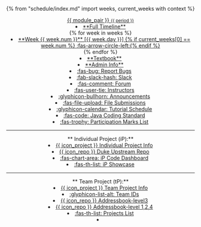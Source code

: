 {% from "schedule/index.md" import weeks, current_weeks with context %}
<header>
<navbar placement="top" type="dark">
  <a slot="brand" href="{{baseUrl}}/index.html" title="Home" class="navbar-brand">{{ module_pair }} <small>{{ period }}</small></a>
  <dropdown text="Schedule" class="nav-link">
  <li><a href="{{baseUrl}}/schedule/timeline.html" class="dropdown-item"><md>**Full Timeline**</md></a></li>
{% for week in weeks %}
<li><a href="{{ baseUrl }}/schedule/week{{ week.num }}/index.html" class="dropdown-item"> <md>**Week {{ week.num }}** [{{ week.day }}] {% if current_weeks[0] == week.num %} :fas-arrow-circle-left:{% endif %}</md></a></li>
{% endfor %}
  </dropdown>
  <li><a href="{{baseUrl}}/se-book-adapted/index.html" class="nav-link"><md>**Textbook**</md></a></li>
  <li><a href="{{baseUrl}}/admin/index.html" class="nav-link"><md>**Admin Info**</md></a></li>
  <dropdown text="Links" class="nav-link">
    <li><a href="{{bugs_link}}" target="_blank" class="dropdown-item"><md>:fas-bug: Report Bugs</md></a></li>
    <li><a href="{{slack_team}}" target="_blank" class="dropdown-item"><md>:fab-slack-hash: Slack</md></a></li>
    <li><a href="{{forum_link}}" target="_blank" class="dropdown-item"><md>:fas-comment: Forum</md></a></li>
    <li><a href="{{ baseUrl }}/admin/instructors.html" class="dropdown-item"><md>:fas-user-tie: Instructors</md></a></li>
    <li><a href="{{ivle_announcements}}" target="_blank" class="dropdown-item"><md>:glyphicon-bullhorn: Announcements</md></a></li>
    <li><a href="{{ivle_files}}" target="_blank" class="dropdown-item"><md>:fas-file-upload: File Submissions</md></a></li>
    <li><a href="{{baseUrl}}/admin/tutorials.html" target="_blank" class="dropdown-item"><md>:glyphicon-calendar: Tutorial Schedule</md></a></li>
    <li><a href="{{java_coding_standard}}" target="_blank" class="dropdown-item"><md>:fas-code: Java Coding Standard</md></a></li>
    <li><a href="{{participation_marks_page}}" target="_blank" class="dropdown-item"><md>:fas-trophy: Participation Marks List</md></a></li>
    <hr>
    <md>**&nbsp;Individual Project (iP):**</md>
    <li><a href="{{baseUrl}}/admin/ip-overview.html" class="dropdown-item"><md>{{ icon_project }} Individual Project Info</md></a></li>
    <li><a href="{{module_org}}/duke" target="_blank" class="dropdown-item"><md>{{ icon_repo }} Duke Upstream Repo</md></a></li>
    <li><a href="https://nus-{{ module | lower }}-{{ semester | lower }}.github.io/ip-dashboard/#sort=groupTitle&groupSelect=groupByAuthors" target="_blank" class="dropdown-item"><md>:fas-chart-area: iP Code Dashboard</md></a></li>
    <li><a href="{{baseUrl}}/admin/ip-showcase.html" class="dropdown-item"><md>:fas-th-list: iP Showcase</md></a></li>
    <hr>
    <md>**&nbsp;Team Project (tP):**</md>
    <li><a href="{{baseUrl}}/admin/project-overview.html" class="dropdown-item"><md>{{ icon_project }} Team Project Info</md></a></li>
    <li><a href="{{team_IDs_page}}" target="_blank" class="dropdown-item"><md>:glyphicon-list-alt: Team IDs</md></a></li>
    <li><a href="{{module_org}}/addressbook-level3" target="_blank" class="dropdown-item"><md>{{ icon_repo }} Addressbook-level3</md></a></li>
    <li><a href="https://se-education.org" target="_blank" class="dropdown-item"><md>{{ icon_repo }} Addressbook-level 1,2,4</md></a></li>
    <li><a href="{{baseUrl}}/admin/projectList.html" class="dropdown-item"><md>:fas-th-list: Projects List</md></a></li>
    <!--<li><a href="{{baseUrl}}/admin/reposenseConfigTemplates.html" class="dropdown-item"><md>:fas-th-list:</md> config.json templates for Reposense</a></li>-->
  </dropdown>
  <li slot="right" class="nav-link">
    <form class="navbar-form">
      <searchbar :data="searchData" placeholder="Search" :on-hit="searchCallback" menu-align-right ></searchbar>
    </form>
  </li>
</navbar>
</header>
